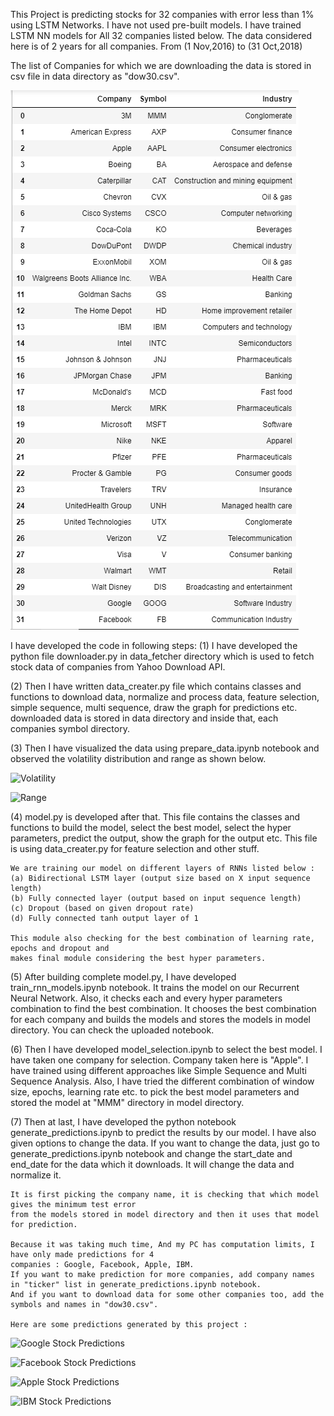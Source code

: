 This Project is predicting stocks for 32 companies with error less than 1% using LSTM Networks.
I have not used pre-built models. I have trained LSTM NN models for All 32 companies listed below.
The data considered here is of 2 years for all companies. From (1 Nov,2016) to (31 Oct,2018)

The list of Companies for which we are downloading the data is stored in csv file in data directory
as "dow30.csv".

![List of Companies for Analysis](images/companies.PNG)

I have developed the code in following steps:
(1) I have developed the python file downloader.py in data_fetcher directory which 
    is used to fetch stock data of companies from Yahoo Download API.

(2) Then I have written data_creater.py file which contains classes and functions
    to download data, normalize and process data, feature selection, simple sequence, multi sequence,
    draw the graph for predictions etc.
    downloaded data is stored in data directory and inside that, each companies symbol directory.

(3) Then I have visualized the data using prepare_data.ipynb notebook and observed the volatility
    distribution and range as shown below.

![Volatility](https://github.com/ashutosh1919/Stock-Prediction-using-LSTM/tree/master/images/volatility_distribution.PNG)

![Range](https://github.com/ashutosh1919/Stock-Prediction-using-LSTM/tree/master/images/range.PNG)

(4) model.py is developed after that. This file contains the classes and functions to 
	build the model, select the best model, select the hyper parameters, predict the output,
	show the graph for the output etc.
	This file is using data_creater.py for feature selection and other stuff.

 	We are training our model on different layers of RNNs listed below : 
	(a) Bidirectional LSTM layer (output size based on X input sequence length)
    (b) Fully connected layer (output based on input sequence length)
   	(c) Dropout (based on given dropout rate) 
    (d) Fully connected tanh output layer of 1

    This module also checking for the best combination of learning rate, epochs and dropout and 
    makes final module considering the best hyper parameters.

(5) After building complete model.py, I have developed train_rnn_models.ipynb notebook.
	It trains the model on our Recurrent Neural Network. 
	Also, it checks each and every hyper parameters combination to find the best combination.
	It chooses the best combination for each company and builds the models and stores the models
	in model directory.
	You can check the uploaded notebook.

(6) Then I have developed model_selection.ipynb to select the best model. I have taken one company
    for selection. Company taken here is "Apple". 
    I have trained using different approaches like Simple Sequence and Multi Sequence Analysis.
    Also, I have tried the different combination of window size, epochs, learning rate etc. to pick
    the best model parameters and stored the model at "MMM" directory in model directory.

(7) Then at last, I have developed the python notebook generate_predictions.ipynb to predict the results
	by our model. I have also given options to change the data. If you want to change the data, just go 
	to generate_predictions.ipynb notebook and change the start_date and end_date for the data which it 
	downloads. It will change the data and normalize it.

	It is first picking the company name, it is checking that which model gives the minimum test error
	from the models stored in model directory and then it uses that model for prediction.

	Because it was taking much time, And my PC has computation limits, I have only made predictions for 4
	companies : Google, Facebook, Apple, IBM.
	If you want to make prediction for more companies, add company names in "ticker" list in generate_predictions.ipynb notebook. 
	And if you want to download data for some other companies too, add the symbols and names in "dow30.csv".

	Here are some predictions generated by this project :

![Google Stock Predictions](https://github.com/ashutosh1919/Stock-Prediction-using-LSTM/tree/master/images/google_pred.PNG)

![Facebook Stock Predictions](https://github.com/ashutosh1919/Stock-Prediction-using-LSTM/tree/master/images/fb_pred.PNG)

![Apple Stock Predictions](https://github.com/ashutosh1919/Stock-Prediction-using-LSTM/tree/master/images/apple_pred.PNG)

![IBM Stock Predictions](https://github.com/ashutosh1919/Stock-Prediction-using-LSTM/tree/master/images/ibm_pred.PNG)
